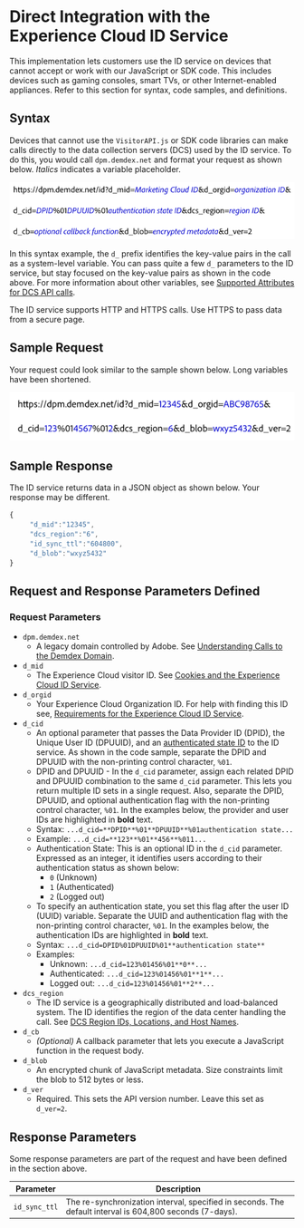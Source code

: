 # Direct Integration with the Experience Cloud ID Service

This implementation lets customers use the ID service on devices that cannot accept or work with our JavaScript or SDK code. This includes devices such as gaming consoles, smart TVs, or other Internet-enabled appliances. Refer to this section for syntax, code samples, and definitions.

## Syntax

Devices that cannot use the `VisitorAPI.js` or SDK code libraries can make calls directly to the data collection servers \(DCS\) used by the ID service. To do this, you would call `dpm.demdex.net` and format your request as shown below. *Italics* indicates a variable placeholder.

![](../../assets/directSyntax.png) 

In this syntax example, the `d_` prefix identifies the key-value pairs in the call as a system-level variable. You can pass quite a few `d_` parameters to the ID service, but stay focused on the key-value pairs as shown in the code above. For more information about other variables, see [Supported Attributes for DCS API calls](https://marketing.adobe.com/resources/help/en_US/aam/dcs-keys.html).

The ID service supports HTTP and HTTPS calls. Use HTTPS to pass data from a secure page.

## Sample Request

Your request could look similar to the sample shown below. Long variables have been shortened.

![](../../assets/directExample.png) 

## Sample Response

The ID service returns data in a JSON object as shown below. Your response may be different.

```javascript
{
     "d_mid":"12345",
     "dcs_region":"6",
     "id_sync_ttl":"604800",
     "d_blob":"wxyz5432"
}
```

## Request and Response Parameters Defined

### Request Parameters

+ `dpm.demdex.net` 
    + A legacy domain controlled by Adobe. See [Understanding Calls to the Demdex Domain](https://marketing.adobe.com/resources/help/en_US/aam/demdex-calls.html).
+ `d_mid` 
    + The Experience Cloud visitor ID. See [Cookies and the Experience Cloud ID Service](mcvid_cookies.html#).
+ `d_orgid`
    + Your Experience Cloud Organization ID. For help with finding this ID see, [Requirements for the Experience Cloud ID Service](mcvid-requirements.html#).
+ `d_cid`
    + An optional parameter that passes the Data Provider ID \(DPID\), the Unique User ID \(DPUUID\), and an [authenticated state ID](mcvid-authenticated-state.html#) to the ID service. As shown in the code sample, separate the DPID and DPUUID with the non-printing control character, `%01`.
     + DPID and DPUUID - In the `d_cid` parameter, assign each related DPID and DPUUID combination to the same `d_cid` parameter. This lets you return multiple ID sets in a single request. Also, separate the DPID, DPUUID, and optional authentication flag with the non-printing control character, `%01`. In the examples below, the provider and user IDs are highlighted in **bold** text.
     + Syntax: `...d_cid=**DPID**%01**DPUUID**%01authentication state...` 
     + Example: `...d_cid=**123**%01**456**%011...` 
     + Authentication State: This is an optional ID in the `d_cid` parameter. Expressed as an integer, it identifies users according to their authentication status as shown below:
          + `0` \(Unknown\)
          + `1` \(Authenticated\)
          + `2` \(Logged out\)
     + To specify an authentication state, you set this flag after the user ID \(UUID\) variable. Separate the UUID and authentication flag with the non-printing control character, `%01`. In the examples below, the authentication IDs are highlighted in **bold** text.
     + Syntax: `...d_cid=DPID%01DPUUID%01**authentication state**` 
     + Examples:
          + Unknown: `...d_cid=123%01456%01**0**...` 
          + Authenticated: `...d_cid=123%01456%01**1**...` 
          + Logged out: `...d_cid=123%01456%01**2**...` 
+ `dcs_region` 
     + The ID service is a geographically distributed and load-balanced system. The ID identifies the region of the data center handling the call. See [DCS Region IDs, Locations, and Host Names](https://marketing.adobe.com/resources/help/en_US/aam/dcs-regions.html).
+ `d_cb` 
     + *\(Optional\)* A callback parameter that lets you execute a JavaScript function in the request body.
+ `d_blob`
     + An encrypted chunk of JavaScript metadata. Size constraints limit the blob to 512 bytes or less.
+ `d_ver`
     + Required. This sets the API version number. Leave this set as `d_ver=2`.

## Response Parameters

Some response parameters are part of the request and have been defined in the section above.

| Parameter     | Description                                                                                              |
| ------------- | -------------------------------------------------------------------------------------------------------- |
| `id_sync_ttl` | The re-synchronization interval, specified in seconds. The default interval is 604,800 seconds (7-days). |
